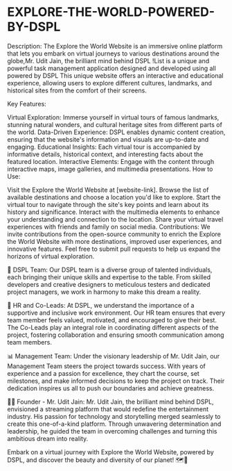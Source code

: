 # EXPLORE-THE-WORLD-POWERED-BY-DSPL
Description: The Explore the World Website is an immersive online platform that lets you embark on virtual journeys to various destinations around the globe,Mr. Udit Jain, the brilliant mind behind DSPL !List is a unique and powerful task management application designed and developed using all powered by DSPL 
This unique website offers an interactive and educational experience, allowing users to explore different cultures, landmarks, and historical sites from the comfort of their screens.

Key Features:

Virtual Exploration: Immerse yourself in virtual tours of famous landmarks, stunning natural wonders, and cultural heritage sites from different parts of the world.
Data-Driven Experience: DSPL enables dynamic content creation, ensuring that the website's information and visuals are up-to-date and engaging.
Educational Insights: Each virtual tour is accompanied by informative details, historical context, and interesting facts about the featured location.
Interactive Elements: Engage with the content through interactive maps, image galleries, and multimedia presentations.
How to Use:

Visit the Explore the World Website at [website-link].
Browse the list of available destinations and choose a location you'd like to explore.
Start the virtual tour to navigate through the site's key points and learn about its history and significance.
Interact with the multimedia elements to enhance your understanding and connection to the location.
Share your virtual travel experiences with friends and family on social media.
Contributions:
We invite contributions from the open-source community to enrich the Explore the World Website with more destinations, improved user experiences, and innovative features. Feel free to submit pull requests to help us expand the horizons of virtual exploration.

👥 DSPL Team: Our DSPL team is a diverse group of talented individuals, each bringing their unique skills and expertise to the table. From skilled developers and creative designers to meticulous testers and dedicated project managers, we work in harmony to make this dream a reality.

💼 HR and Co-Leads: At DSPL, we understand the importance of a supportive and inclusive work environment. Our HR team ensures that every team member feels valued, motivated, and encouraged to give their best. The Co-Leads play an integral role in coordinating different aspects of the project, fostering collaboration and ensuring smooth communication among team members.

📊 Management Team: Under the visionary leadership of Mr. Udit Jain, our Management Team steers the project towards success. With years of experience and a passion for excellence, they chart the course, set milestones, and make informed decisions to keep the project on track. Their dedication inspires us all to push our boundaries and achieve greatness.

🧙‍♂️ Founder - Mr. Udit Jain: Mr. Udit Jain, the brilliant mind behind DSPL, envisioned a streaming platform that would redefine the entertainment industry. His passion for technology and storytelling merged seamlessly to create this one-of-a-kind platform. Through unwavering determination and leadership, he guided the team in overcoming challenges and turning this ambitious dream into reality.

Embark on a virtual journey with Explore the World Website, powered by DSPL, and discover the beauty and diversity of our planet! 🗺️🌟
